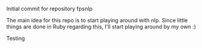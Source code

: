 Initial commit for repository fpsnlp

The main idea for this repo is to start playing around with nlp. Since little things are done in Ruby regarding this, I'll start playing around by my own :)

Testing
